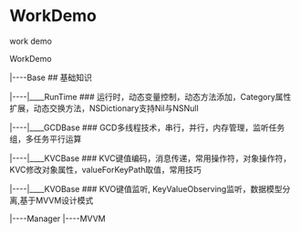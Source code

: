 # WorkDemo
work demo

WorkDemo

|----Base ## 基础知识

|----|____RunTime ### 运行时，动态变量控制，动态方法添加，Category属性扩展，动态交换方法，NSDictionary支持Nil与NSNull

|----|____GCDBase ### GCD多线程技术，串行，并行，内存管理，监听任务组，多任务平行运算

|----|____KVCBase ### KVC键值编码，消息传递，常用操作符，对象操作符，KVC修改对象属性，valueForKeyPath取值，常用技巧

|----|____KVOBase ### KVO键值监听, KeyValueObserving监听，数据模型分离,基于MVVM设计模式

|----Manager
|----MVVM

